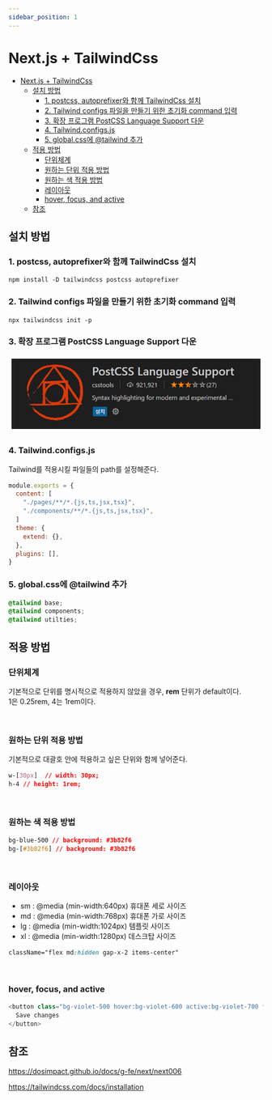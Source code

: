 ```yaml
---
sidebar_position: 1
---
```


# Next.js + TailwindCss

- [Next.js + TailwindCss](#nextjs--tailwindcss)
  - [설치 방법](#설치-방법)
    - [1. postcss, autoprefixer와 함께 TailwindCss 설치](#1-postcss-autoprefixer와-함께-tailwindcss-설치)
    - [2. Tailwind configs 파일을 만들기 위한 초기화 command 입력](#2-tailwind-configs-파일을-만들기-위한-초기화-command-입력)
    - [3. 확장 프로그램 PostCSS Language Support 다운](#3-확장-프로그램-postcss-language-support-다운)
    - [4. Tailwind.configs.js](#4-tailwindconfigsjs)
    - [5. global.css에 @tailwind 추가](#5-globalcss에-tailwind-추가)
  - [적용 방법](#적용-방법)
    - [단위체계](#단위체계)
    - [원하는 단위 적용 방법](#원하는-단위-적용-방법)
    - [원하는 색 적용 방법](#원하는-색-적용-방법)
    - [레이아웃](#레이아웃)
    - [hover, focus, and active](#hover-focus-and-active)
  - [참조](#참조)


## 설치 방법

### 1. postcss, autoprefixer와 함께 TailwindCss 설치
```
npm install -D tailwindcss postcss autoprefixer
```

### 2. Tailwind configs 파일을 만들기 위한 초기화 command 입력
```
npx tailwindcss init -p
```
### 3. 확장 프로그램 PostCSS Language Support 다운

![이미지](../image.excalidraw.png)

### 4. Tailwind.configs.js

Tailwind를 적용시킬 파일들의 path를 설정해준다.

```js
module.exports = {
  content: [
    "./pages/**/*.{js,ts,jsx,tsx}",
    "./components/**/*.{js,ts,jsx,tsx}",
  ]
  theme: {
    extend: {},
  },
  plugins: [],
}
```

### 5. global.css에 @tailwind 추가

```css
@tailwind base;
@tailwind components;
@tailwind utilties;
```

## 적용 방법


### 단위체계
기본적으로 단위를 명시적으로 적용하지 않았을 경우, **rem** 단위가 default이다. <br/>
1은 0.25rem, 4는 1rem이다.

<br/>

### 원하는 단위 적용 방법
기본적으로 대괄호 안에 적용하고 싶은 단위와 함께 넣어준다. <br/>
```css
w-[30px]  // width: 30px;
h-4 // height: 1rem;
```
<br/>

### 원하는 색 적용 방법
```css
bg-blue-500 // background: #3b82f6
bg-[#3b82f6] // background: #3b82f6
```

<br/>

### 레이아웃
- sm : @media (min-width:640px) 휴대폰 세로 사이즈
- md : @media (min-width:768px) 휴대폰 가로 사이즈
- lg : @media (min-width:1024px) 템플릿 사이즈
- xl : @media (min-width:1280px) 데스크탑 사이즈
```css
className="flex md:hidden gap-x-2 items-center"
```
<br/>

### hover, focus, and active
```js
<button class="bg-violet-500 hover:bg-violet-600 active:bg-violet-700 focus:outline-none focus:ring focus:ring-violet-300 ...">
  Save changes
</button>
```
## 참조
https://dosimpact.github.io/docs/g-fe/next/next006

https://tailwindcss.com/docs/installation